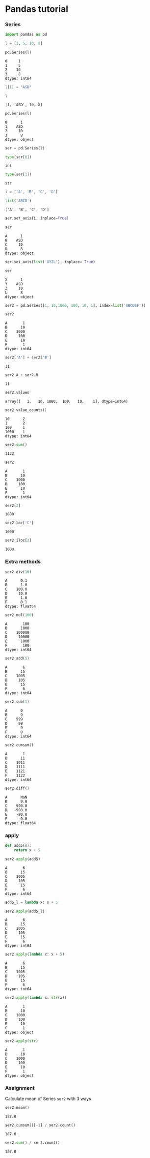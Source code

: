 
# Pandas tutorial

### Series


```python
import pandas as pd
```


```python
l = [1, 5, 10, 8]
```


```python
pd.Series(l)
```




    0     1
    1     5
    2    10
    3     8
    dtype: int64




```python
l[1] = "ASD"
```


```python
l
```




    [1, 'ASD', 10, 8]




```python
pd.Series(l)
```




    0      1
    1    ASD
    2     10
    3      8
    dtype: object




```python
ser = pd.Series(l)
```


```python
type(ser[0])
```




    int




```python
type(ser[1])
```




    str




```python
i = ['A', 'B', 'C', 'D']
```


```python
list('ABCD')
```




    ['A', 'B', 'C', 'D']




```python
ser.set_axis(i, inplace=True)
```


```python
ser
```




    A      1
    B    ASD
    C     10
    D      8
    dtype: object




```python
ser.set_axis(list('XYZL'), inplace= True)
```


```python
ser
```




    X      1
    Y    ASD
    Z     10
    L      8
    dtype: object




```python
ser2 = pd.Series([1, 10,1000, 100, 10, 1], index=list('ABCDEF'))
```


```python
ser2
```




    A       1
    B      10
    C    1000
    D     100
    E      10
    F       1
    dtype: int64




```python
ser2['A'] + ser2['B']
```




    11




```python
ser2.A + ser2.B
```




    11




```python
ser2.values
```




    array([   1,   10, 1000,  100,   10,    1], dtype=int64)




```python
ser2.value_counts()
```




    10      2
    1       2
    100     1
    1000    1
    dtype: int64




```python
ser2.sum()
```




    1122




```python
ser2
```




    A       1
    B      10
    C    1000
    D     100
    E      10
    F       1
    dtype: int64




```python
ser2[2]
```




    1000




```python
ser2.loc['C']
```




    1000




```python
ser2.iloc[2]
```




    1000



### Extra methods


```python
ser2.div(10)
```




    A      0.1
    B      1.0
    C    100.0
    D     10.0
    E      1.0
    F      0.1
    dtype: float64




```python
ser2.mul(100)
```




    A       100
    B      1000
    C    100000
    D     10000
    E      1000
    F       100
    dtype: int64




```python
ser2.add(5)
```




    A       6
    B      15
    C    1005
    D     105
    E      15
    F       6
    dtype: int64




```python
ser2.sub(1)
```




    A      0
    B      9
    C    999
    D     99
    E      9
    F      0
    dtype: int64




```python
ser2.cumsum()
```




    A       1
    B      11
    C    1011
    D    1111
    E    1121
    F    1122
    dtype: int64




```python
ser2.diff()
```




    A      NaN
    B      9.0
    C    990.0
    D   -900.0
    E    -90.0
    F     -9.0
    dtype: float64



### apply


```python
def add5(x):
    return x + 5
```


```python
ser2.apply(add5)
```




    A       6
    B      15
    C    1005
    D     105
    E      15
    F       6
    dtype: int64




```python
add5_l = lambda x: x + 5
```


```python
ser2.apply(add5_l)
```




    A       6
    B      15
    C    1005
    D     105
    E      15
    F       6
    dtype: int64




```python
ser2.apply(lambda x: x + 5)
```




    A       6
    B      15
    C    1005
    D     105
    E      15
    F       6
    dtype: int64




```python
ser2.apply(lambda x: str(x))
```




    A       1
    B      10
    C    1000
    D     100
    E      10
    F       1
    dtype: object




```python
ser2.apply(str)
```




    A       1
    B      10
    C    1000
    D     100
    E      10
    F       1
    dtype: object



### Assignment

Calculate mean of Series `ser2` with 3 ways


```python
ser2.mean()
```




    187.0




```python
ser2.cumsum()[-1] / ser2.count()
```




    187.0




```python
ser2.sum() / ser2.count()
```




    187.0



